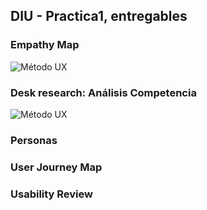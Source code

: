 ## DIU - Practica1, entregables


### Empathy Map

![Método UX](../img/Empathy_Map.png)

### Desk research: Análisis Competencia

![Método UX](../img/Competitor_Analysis.png)


### Personas



### User Journey Map





### Usability Review


